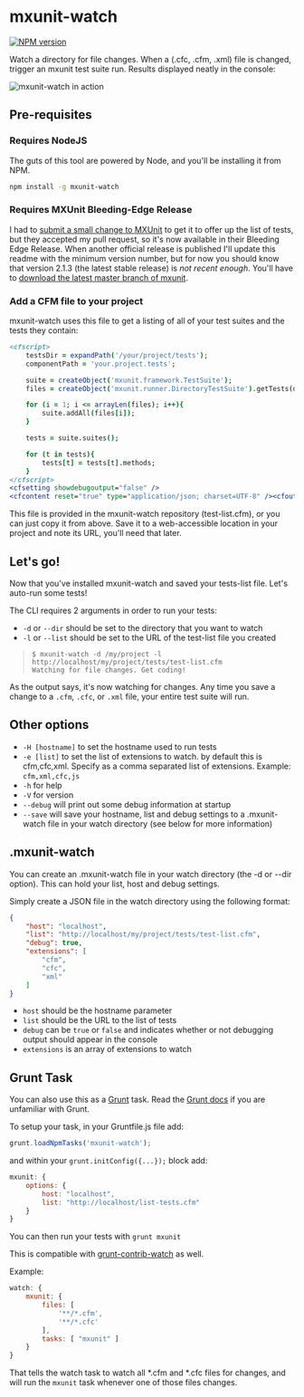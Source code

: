 # mxunit-watch

[![NPM version](https://badge.fury.io/js/mxunit-watch.png)](http://badge.fury.io/js/mxunit-watch)

Watch a directory for file changes. When a (.cfc, .cfm, .xml) file is changed, trigger an mxunit test suite run. Results displayed neatly in the console:

![mxunit-watch in action](https://raw.github.com/atuttle/mxunit-watch/master/screenshot.png)

## Pre-requisites

### Requires NodeJS

The guts of this tool are powered by Node, and you'll be installing it from NPM.

```bash
npm install -g mxunit-watch
```

### Requires MXUnit Bleeding-Edge Release

I had to [submit a small change to MXUnit](https://github.com/mxunit/mxunit/pull/33) to get it to offer up the list of tests, but they accepted my pull request, so it's now available in their Bleeding Edge Release. When another official release is published I'll update this readme with the minimum version number, but for now you should know that version 2.1.3 (the latest stable release) is _not recent enough_. You'll have to [download the latest master branch of mxunit](https://github.com/mxunit/mxunit/archive/master.zip).

### Add a CFM file to your project

mxunit-watch uses this file to get a listing of all of your test suites and the tests they contain:

```cfm
<cfscript>
	testsDir = expandPath('/your/project/tests');
	componentPath = 'your.project.tests';

	suite = createObject('mxunit.framework.TestSuite');
	files = createObject('mxunit.runner.DirectoryTestSuite').getTests(directory=testsDir, componentPath=componentPath);

	for (i = 1; i <= arrayLen(files); i++){
		suite.addAll(files[i]);
	}

	tests = suite.suites();

	for (t in tests){
		tests[t] = tests[t].methods;
	}
</cfscript>
<cfsetting showdebugoutput="false" />
<cfcontent reset="true" type="application/json; charset=UTF-8" /><cfoutput>#serializeJson(tests)#</cfoutput><cfabort/>
```

This file is provided in the mxunit-watch repository (test-list.cfm), or you can just copy it from above. Save it to a web-accessible location in your project and note its URL, you'll need that later.

## Let's go!

Now that you've installed mxunit-watch and saved your tests-list file. Let's auto-run some tests!

The CLI requires 2 arguments in order to run your tests:

* `-d` or `--dir` should be set to the directory that you want to watch
* `-l` or `--list` should be set to the URL of the test-list file you created


>     $ mxunit-watch -d /my/project -l http://localhost/my/project/tests/test-list.cfm
>     Watching for file changes. Get coding!

As the output says, it's now watching for changes. Any time you save a change to a `.cfm`, `.cfc`, or `.xml` file, your entire test suite will run.

## Other options

* `-H [hostname]` to set the hostname used to run tests
* `-e [list]` to set the list of extensions to watch.  by default this is cfm,cfc,xml.  Specify as a comma separated list of extensions.  Example: `cfm,xml,cfc,js`
* `-h` for help
* `-V` for version
* `--debug` will print out some debug information at startup
* `--save` will save your hostname, list and debug settings to a .mxunit-watch file in your watch directory (see below for more information)

## .mxunit-watch

You can create an .mxunit-watch file in your watch directory (the -d or --dir option).  This can hold your list, host and debug settings.

Simply create a JSON file in the watch directory using the following format:

```JSON
{
	"host": "localhost",
	"list": "http://localhost/my/project/tests/test-list.cfm",
	"debug": true,
	"extensions": [
		"cfm",
		"cfc",
		"xml"
	]
}
```

* `host` should be the hostname parameter
* `list` should be the URL to the list of tests
* `debug` can be `true` or `false` and indicates whether or not debugging output should appear in the console
* `extensions` is an array of extensions to watch

## Grunt Task

You can also use this as a [Grunt](http://gruntjs.com/) task.  Read the [Grunt docs](http://gruntjs.com/getting-started) if you are unfamiliar with Grunt.

To setup your task, in your Gruntfile.js file add:

```Javascript
grunt.loadNpmTasks('mxunit-watch');
````

and within your `grunt.initConfig({...});` block add:

```Javascript
mxunit: {
	options: {
		host: "localhost",
		list: "http://localhost/list-tests.cfm"
	}
}
```

You can then run your tests with `grunt mxunit`

This is compatible with [grunt-contrib-watch](https://www.npmjs.org/package/grunt-contrib-watch) as well.

Example:

```Javascript
watch: {
	mxunit: {
		files: [
			'**/*.cfm',
			'**/*.cfc'
		],
		tasks: [ "mxunit" ]
	}
}
```

That tells the watch task to watch all *.cfm and *.cfc files for changes, and will run the `mxunit` task whenever one of those files changes.